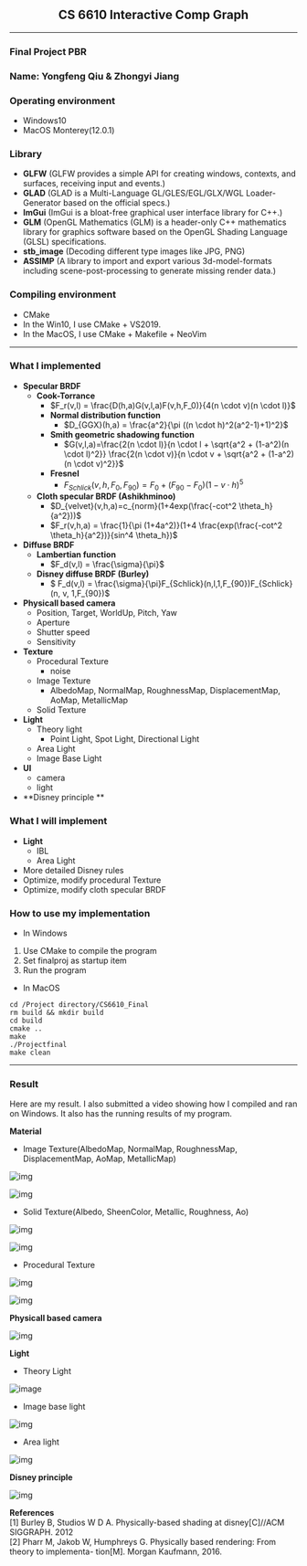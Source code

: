 
## <center>CS 6610 Interactive Comp Graph</center>

-----
### Final Project PBR
### Name: Yongfeng Qiu & Zhongyi Jiang  


### Operating environment
- Windows10
- MacOS Monterey(12.0.1)

### Library
- **GLFW** (GLFW provides a simple API for creating windows, contexts, and surfaces, receiving input and events.)
- **GLAD** (GLAD is a Multi-Language GL/GLES/EGL/GLX/WGL Loader-Generator based on the official specs.)
- **ImGui** (ImGui is a bloat-free graphical user interface library for C++.)
- **GLM** (OpenGL Mathematics (GLM) is a header-only C++ mathematics library for graphics software based on the OpenGL Shading Language (GLSL) specifications.
- **stb_image** (Decoding different type images like JPG, PNG)
- **ASSIMP** (A library to import and export various 3d-model-formats including scene-post-processing to generate missing render data.)

### Compiling environment
- CMake   
- In the Win10, I use CMake + VS2019. 
- In the MacOS, I use CMake + Makefile + NeoVim

------

### What I implemented

- **Specular BRDF**
  - **Cook-Torrance**  
    - $F_r(v,l) = \frac{D(h,a)G(v,l,a)F(v,h,F_0)}{4(n \cdot v)(n \cdot l)}$
    - **Normal distribution function** 
      - $D_{GGX}(h,a) = \frac{a^2}{\pi ((n \cdot h)^2(a^2-1)+1)^2}$
    - **Smith geometric shadowing function**
      -  $G(v,l,a)=\frac{2(n \cdot l)}{n \cdot l + \sqrt{a^2 + (1-a^2)(n \cdot l)^2}} \frac{2(n \cdot v)}{n \cdot v + \sqrt{a^2 + (1-a^2)(n \cdot v)^2}}$
    - **Fresnel** 
      - $F_{Schlick}(v,h,F_0, F_{90})=F_0+(F_{90}-F_0)(1-v \cdot h)^5$
  - **Cloth specular BRDF (Ashikhminoo)**
    - $D_{velvet}(v,h,a)=c_{norm}(1+4exp(\frac{-cot^2 \theta_h}{a^2}))$
    - $F_r(v,h,a) = \frac{1}{\pi (1+4a^2)}(1+4 \frac{exp(\frac{-cot^2 \theta_h}{a^2})}{sin^4 \theta_h})$
- **Diffuse BRDF**
  - **Lambertian function**
    -   $F_d(v,l) = \frac{\sigma}{\pi}$
  - **Disney diffuse BRDF (Burley)**
    - $ F_d(v,l) = \frac{\sigma}{\pi}F_{Schlick}(n,l,1,F_{90})F_{Schlick}(n, v, 1,F_{90})$
- **Physicall based camera**
  - Position, Target, WorldUp, Pitch, Yaw
  - Aperture
  - Shutter speed
  - Sensitivity
- **Texture**
  - Procedural Texture
    - noise
  - Image Texture
    - AlbedoMap, NormalMap, RoughnessMap, DisplacementMap, AoMap, MetallicMap
  - Solid Texture
- **Light**
  - Theory light
    - Point Light, Spot Light,  Directional Light
  - Area Light
  - Image Base Light
- **UI**
  - camera
  - light
- **Disney principle **


### What I will implement

- **Light**
  - IBL
  - Area Light
- More detailed Disney rules
- Optimize, modify procedural Texture
- Optimize, modify cloth specular BRDF

### How to use my implementation
- In Windows

1. Use CMake to compile the program
2. Set finalproj as startup item
3. Run the program

- In MacOS

````shell
cd /Project directory/CS6610_Final
rm build && mkdir build
cd build
cmake ..
make 
./Projectfinal
make clean
`````

----

### Result

Here are my result. I also submitted a video showing how I compiled and ran on Windows. It also has the running results of my program. 

**Material**

- Image Texture(AlbedoMap, NormalMap, RoughnessMap, DisplacementMap, AoMap, MetallicMap) 

![img](result/PBR22.PNG)

![img](result/PBR3.PNG)

- Solid Texture(Albedo, SheenColor, Metallic, Roughness, Ao)

![img](result/cloth1.png)

![img](result/cloth2.png)

- Procedural Texture

![img](result/noise2.PNG)

![img](result/noise1.png)

**Physicall based camera**

![img](result/phy_camera.PNG)

**Light**
- Theory Light

![image](result/PBR4.PNG)

- Image base light

![img](result/ibl2.png)

- Area light

![img](result/Arealight.png)



**Disney principle**

![img](result/dis2.PNG)





**References**   
[1] Burley B, Studios W D A. Physically-based shading at disney[C]//ACM SIGGRAPH. 2012   
[2] Pharr M, Jakob W, Humphreys G. Physically based rendering: From theory to implementa- tion[M]. Morgan Kaufmann, 2016.   
